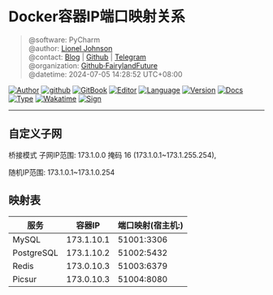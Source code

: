 # Docker容器IP端口映射关系

> @software: PyCharm  
> @author: [Lionel Johnson](https://fairy.host)  
> @contact: [Blog](https://blog.fairy.host/) | [Github](https://github.com/PrettiestFairy) | [Telegram](https://t.me/FairylandFuture)  
> @organization: [Github·FairylandFuture](https://github.com/FairylandFuture)  
> @datetime: 2024-07-05 14:28:52 UTC+08:00

[![Author](https://img.shields.io/badge/Author-Lionel_Johnson-orange)](https://t.me/FairylandFuture) [![github](https://img.shields.io/badge/Github-PrettiestFairy-green)](https://github.com/PrettiestFairy) [![GitBook](https://img.shields.io/badge/Gitbook-Interesting_book-green)](https://interestingbooks.gitbook.io/) [![Editor](https://img.shields.io/badge/Editor-Jetbrains_PyCharm-yellow)](https://www.jetbrains.com/pycharm) [![Language](https://img.shields.io/badge/Language-Markdown-orange)](https://en.wikipedia.org/wiki/Markdown) [![Version](https://img.shields.io/badge/Version-Release-blue)]() [![Docs](https://img.shields.io/badge/Docs-Passing-brightgreen)]() [![Type](https://img.shields.io/badge/Type-Document-blue)]() [![Wakatime](https://wakatime.com/badge/user/fa851759-c657-4b1e-8bcb-3ec3a693a2cd.svg)](https://wakatime.com/@fa851759-c657-4b1e-8bcb-3ec3a693a2cd) [![Sign](https://img.shields.io/badge/%E7%AD%89%E6%88%91%E4%BB%A3%E7%A0%81%E7%BC%96%E6%88%90-%E5%A8%B6%E4%BD%A0%E4%B8%BA%E5%A6%BB%E5%8F%AF%E5%A5%BD-red)](https://fairy.host)

---

## 自定义子网

桥接模式 子网IP范围: 173.1.0.0 掩码 16 (173.1.0.1~173.1.255.254),

随机IP范围:  173.1.0.1~173.1.0.254

## 映射表

| 服务       | 容器IP     | 端口映射(宿主机:) |
| ---------- | ---------- | ----------------- |
| MySQL      | 173.1.10.1 | 51001:3306        |
| PostgreSQL | 173.1.10.2 | 51002:5432        |
| Redis      | 173.0.10.3 | 51003:6379        |
| Picsur     | 173.0.10.3 | 51004:8080        |
